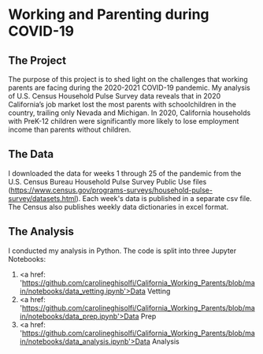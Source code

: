 # Working and Parenting during COVID-19

## The Project
The purpose of this project is to shed light on the challenges that working parents are facing during the 2020-2021 COVID-19 pandemic. My analysis of U.S. Census Household Pulse Survey data reveals that in 2020 California’s job market lost the most parents with schoolchildren in the country, trailing only Nevada and Michigan. In 2020, California households with PreK-12 children were significantly more likely to lose employment income than parents without children.

## The Data
I downloaded the data for weeks 1 through 25 of the pandemic from the U.S. Census Bureau Household Pulse Survey Public Use files (https://www.census.gov/programs-surveys/household-pulse-survey/datasets.html). Each week's data is published in a separate csv file. The Census also publishes weekly data dictionaries in excel format.

## The Analysis
I conducted my analysis in Python. The code is split into three Jupyter Notebooks:

1. <a href: 'https://github.com/carolineghisolfi/California_Working_Parents/blob/main/notebooks/data_vetting.ipynb'>Data Vetting</a>
2. <a href: 'https://github.com/carolineghisolfi/California_Working_Parents/blob/main/notebooks/data_prep.ipynb'>Data Prep</a>
3. <a href: 'https://github.com/carolineghisolfi/California_Working_Parents/blob/main/notebooks/data_analysis.ipynb'>Data Analysis</a>

